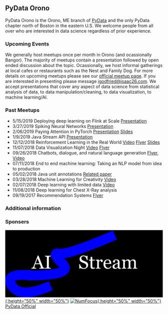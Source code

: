 ## PyData Orono

PyData Orono is the Orono, ME branch of [PyData](https://pydata.org) and the only PyData chapter north of Boston in the eastern U.S. We welcome people from all over who are interested in data science regardless of prior experience. 

### Upcoming Events 

We generally host meetups once per month in Orono (and ocassionally Bangor). The majority of meetups contain a presentation followed by open ended discussion about the topic. Ocassionally, we host informal gatherings at local cafes or restaurants such as the Nest and Family Dog. For more details on upcoming meetups please see our [official meetup page](http://meetup.com/PyData-Orono/). If you are interested in presenting please message [igodfried@isaac26.com](igodfried@isaac26.com). We accept presentations that cover any aspect of data science from statistical analysis of data, to data manipulation/cleaning, to data visualization, to machine learning/AI. 

### Past Meetups
- 5/15/2019  Deploying deep learning on Flink at Scale [Presentation]()
- 3/27/2019  Spiking Neural Networks [Presentation](https://www.youtube.com/watch?v=mzoOO_3mNsY)
- 2/06/2019  Paying Attention in PyTorch [Presentation](https://www.youtube.com/watch?v=gk_j6CNl_E0) [Slides](https://drive.google.com/open?id=1RPx6V9mhsgybEfhjj_iRaHS6az-WBFCI)
- 1/9/2019   Java Stream API [Presentation](https://youtu.be/r1Q5vNz_KHM) 
- 12/12/2018 Reinforcement Learning in the Real World [Video](https://vimeo.com/306101305) [Flyer]() [Slides]()
- 11/07/2018 Data Visualization Night [Video](https://vimeo.com/299723817) [Flyer](https://www.docdroid.net/J5vLybw/data-meetup-16.pdf)
- 09/26/2018 Chatbots, dialogue, and natural language generation [Flyer](https://drive.google.com/file/d/1ZtUXyVghyKL2OYvlpDjwnEzjOOCopQr0/view?usp=sharing), [Video]()
- 07/11/2018 End to end machine learning: Taking an NLP model from idea to production
- 05/02/2018 Java unit annotations [Related paper](https://ieeexplore.ieee.org/document/8301759)
- 03/28/2018 Machine Learning for Creativity [Video](https://vimeo.com/279701497)
- 02/07/2018 Deep learning with limited data [Video](https://vimeo.com/279736081)
- 11/08/2018 Deep learning for Chest X-Ray analysis
- 09/19/2017 Recommendation Systems [Flyer]()

### Additional information

### Sponsers 
[![AIStream Logo](stream-10.png){:height="50%" width="50%"}](http://aistream.org)
[![NumFocus](https://numfocus.org/wp-content/uploads/2017/07/NumFocus_LRG.png){:height="50%" width="50%"}](https://numfocus.org)
[PyData Official](https://pydata.org)

